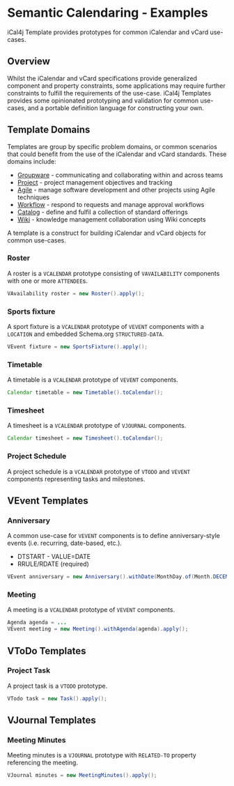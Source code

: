 # Semantic Calendaring - Examples

iCal4j Template provides prototypes for common iCalendar and vCard use-cases.

## Overview

Whilst the iCalendar and vCard specifications provide generalized component and property constraints, some applications
may require further constraints to fulfill the requirements of the use-case. iCal4j Templates provides some
opinionated prototyping and validation for common use-cases, and a portable definition language for constructing
your own.

## Template Domains

Templates are group by specific problem domains, or common scenarios that could benefit from the use of the
iCalendar and vCard standards. These domains include:

* [Groupware](groupware.md) - communicating and collaborating within and across teams
* [Project](project.md) - project management objectives and tracking
* [Agile](agile.md) - manage software development and other projects using Agile techniques
* [Workflow](workflow.md) - respond to requests and manage approval workflows
* [Catalog](catalog.md) - define and fulfil a collection of standard offerings
* [Wiki](wiki.md) - knowledge management collaboration using Wiki concepts

A template is a construct for building iCalendar and vCard objects for common use-cases.

### Roster

A roster is a `VCALENDAR` prototype consisting of `VAVAILABILITY` components with one or more `ATTENDEE`s.

```java
VAvailability roster = new Roster().apply();
```

### Sports fixture

A sport fixture is a `VCALENDAR` prototype of `VEVENT` components with a `LOCATION` and embedded Schema.org
`STRUCTURED-DATA`.

```java
VEvent fixture = new SportsFixture().apply();
```

### Timetable

A timetable is a `VCALENDAR` prototype of `VEVENT` components.

```java
Calendar timetable = new Timetable().toCalendar();
```

### Timesheet

A timesheet is a `VCALENDAR` prototype of `VJOURNAL` components.

```java
Calendar timesheet = new Timesheet().toCalendar();
```

### Project Schedule

A project schedule is a `VCALENDAR` prototype of `VTODO` and `VEVENT` components representing tasks and
milestones.


## VEvent Templates

### Anniversary

A common use-case for `VEVENT` components is to define anniversary-style events (i.e. recurring, date-based, 
etc.).

* DTSTART - VALUE=DATE
* RRULE/RDATE (required)

```java
VEvent anniversary = new Anniversary().withDate(MonthDay.of(Month.DECEMBER, 25)).apply();
```

### Meeting

A meeting is a `VCALENDAR` prototype of `VEVENT` components.

```java
Agenda agenda = ...
VEvent meeting = new Meeting().withAgenda(agenda).apply();
```


## VToDo Templates

### Project Task

A project task is a `VTODO` prototype.

```java
VTodo task = new Task().apply();
```


## VJournal Templates

### Meeting Minutes

Meeting minutes is a `VJOURNAL` prototype with `RELATED-TO` property referencing the meeting.

```java
VJournal minutes = new MeetingMinutes().apply();
```
